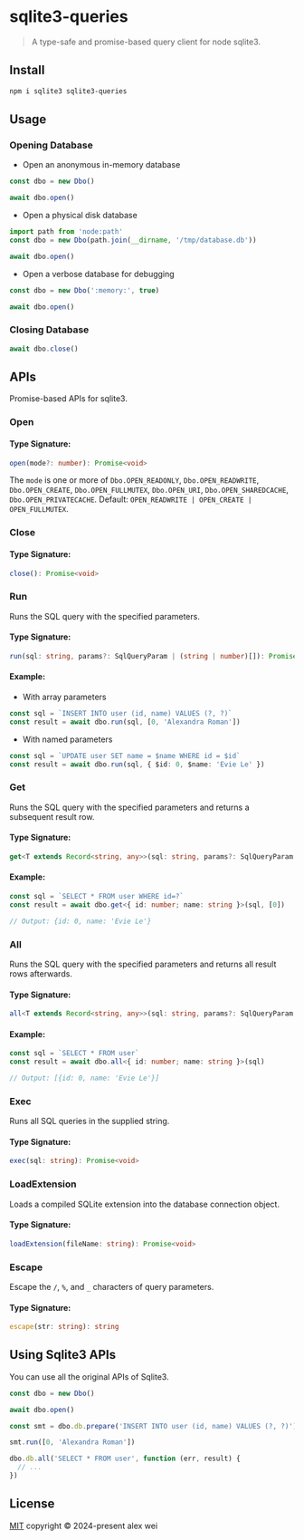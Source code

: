 # sqlite3-queries

> A type-safe and promise-based query client for node sqlite3.

## Install

```sh
npm i sqlite3 sqlite3-queries
```

## Usage

### Opening Database

- Open an anonymous in-memory database

```ts
const dbo = new Dbo()

await dbo.open()
```

- Open a physical disk database

```ts
import path from 'node:path'
const dbo = new Dbo(path.join(__dirname, '/tmp/database.db'))

await dbo.open()
```

- Open a verbose database for debugging

```ts
const dbo = new Dbo(':memory:', true)

await dbo.open()
```

### Closing Database

```ts
await dbo.close()
```

## APIs

Promise-based APIs for sqlite3.

### Open

#### Type Signature:

```ts
open(mode?: number): Promise<void>
```

The `mode` is one or more of `Dbo.OPEN_READONLY`, `Dbo.OPEN_READWRITE`, `Dbo.OPEN_CREATE`, `Dbo.OPEN_FULLMUTEX`, `Dbo.OPEN_URI`, `Dbo.OPEN_SHAREDCACHE`, `Dbo.OPEN_PRIVATECACHE`. Default: `OPEN_READWRITE | OPEN_CREATE | OPEN_FULLMUTEX`.

### Close

#### Type Signature:

```ts
close(): Promise<void>
```

### Run

Runs the SQL query with the specified parameters.

#### Type Signature:

```ts
run(sql: string, params?: SqlQueryParam | (string | number)[]): Promise<RunResult>
```

#### Example:

- With array parameters

```ts
const sql = `INSERT INTO user (id, name) VALUES (?, ?)`
const result = await dbo.run(sql, [0, 'Alexandra Roman'])
```

- With named parameters

```ts
const sql = `UPDATE user SET name = $name WHERE id = $id`
const result = await dbo.run(sql, { $id: 0, $name: 'Evie Le' })
```

### Get

Runs the SQL query with the specified parameters and returns a subsequent result row.

#### Type Signature:

```ts
get<T extends Record<string, any>>(sql: string, params?: SqlQueryParam | (string | number)[]): Promise<T>
```

#### Example:

```ts
const sql = `SELECT * FROM user WHERE id=?`
const result = await dbo.get<{ id: number; name: string }>(sql, [0])

// Output: {id: 0, name: 'Evie Le'}
```

### All

Runs the SQL query with the specified parameters and returns all result rows afterwards.

#### Type Signature:

```ts
all<T extends Record<string, any>>(sql: string, params?: SqlQueryParam | (string | number)[]): Promise<T[]>
```

#### Example:

```ts
const sql = `SELECT * FROM user`
const result = await dbo.all<{ id: number; name: string }>(sql)

// Output: [{id: 0, name: 'Evie Le'}]
```

### Exec

Runs all SQL queries in the supplied string.

#### Type Signature:

```ts
exec(sql: string): Promise<void>
```

### LoadExtension

Loads a compiled SQLite extension into the database connection object.

#### Type Signature:

```ts
loadExtension(fileName: string): Promise<void>
```

### Escape

Escape the `/`, `%`, and `_` characters of query parameters.

#### Type Signature:

```ts
escape(str: string): string
```

## Using Sqlite3 APIs

You can use all the original APIs of Sqlite3.

```ts
const dbo = new Dbo()

await dbo.open()

const smt = dbo.db.prepare('INSERT INTO user (id, name) VALUES (?, ?)')

smt.run([0, 'Alexandra Roman'])

dbo.db.all('SELECT * FROM user', function (err, result) {
  // ...
})
```

## License

[MIT](./LICENSE) copyright © 2024-present alex wei

